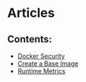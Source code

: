 # Articles

## Contents:

 - [Docker Security](security/)
 - [Create a Base Image](baseimages/)
 - [Runtime Metrics](runmetrics/)

